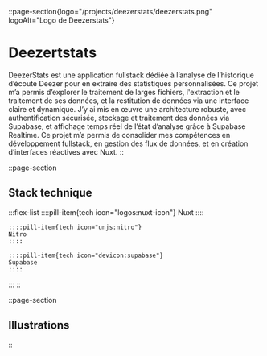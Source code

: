 ::page-section{logo="/projects/deezerstats/deezerstats.png" logoAlt="Logo de Deezerstats"}
# Deezertstats

DeezerStats est une application fullstack dédiée à l’analyse de l’historique d’écoute Deezer pour en extraire des statistiques personnalisées. Ce projet m’a permis d’explorer le traitement de larges fichiers, l'extraction et le traitement de ses données, et la restitution de données via une interface claire et dynamique. J’y ai mis en œuvre une architecture robuste, avec authentification sécurisée, stockage et traitement des données via Supabase, et affichage temps réel de l’état d’analyse grâce à Supabase Realtime. Ce projet m’a permis de consolider mes compétences en développement fullstack, en gestion des flux de données, et en création d’interfaces réactives avec Nuxt.
::

::page-section
## Stack technique

:::flex-list
    ::::pill-item{tech icon="logos:nuxt-icon"}
    Nuxt
    ::::
  
    ::::pill-item{tech icon="unjs:nitro"}
    Nitro
    ::::
  
    ::::pill-item{tech icon="devicon:supabase"}
    Supabase
    ::::
:::
::

::page-section
## Illustrations

::